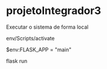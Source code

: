 # projetoIntegrador3

Executar o sistema de forma local

env/Scripts/activate

$env:FLASK_APP = "main"

flask run